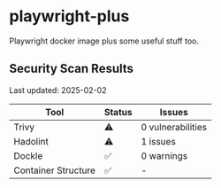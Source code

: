 # playwright-plus
Playwright docker image plus some useful stuff too.



## Security Scan Results

Last updated: 2025-02-02

| Tool | Status | Issues |
| ---- | ------ | ------ |
| Trivy | ⚠️ | 0 vulnerabilities |
| Hadolint | ⚠️ | 1 issues |
| Dockle | ✅ | 0 warnings |
| Container Structure | ✅ | - |

